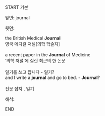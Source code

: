 START
기본

앞면:
journal


뒷면:
<div>the British Medical <strong>Journal</strong> </div><div><div>영국 메디컬 저널[의학 학술지]</div></div><div><br></div><div><div>a recent paper in the <strong>Journal</strong> of Medicine </div><div><div>‘의학 저널’에 실린 최근의 한 논문</div></div></div><div><br></div><div><div><div><span>일기를 쓰고 잡니다 - 일기?</span></div></div><div><div><span>and I write a <strong>journal</strong> and go to bed. - <strong>Journal</strong>?</span></div></div></div><div><br></div><div>전문 잡지 , 일기</div>


해석:
<!--ID: 1746614454140-->
END